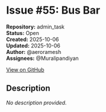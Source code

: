 # Issue #55: Bus Bar

**Repository:** admin_task  
**Status:** Open  
**Created:** 2025-10-06  
**Updated:** 2025-10-06  
**Author:** @aeroramesh  
**Assignees:** @Muralipandiyan  

[View on GitHub](https://github.com/Simtestlab/admin_task/issues/55)

## Description

*No description provided.*